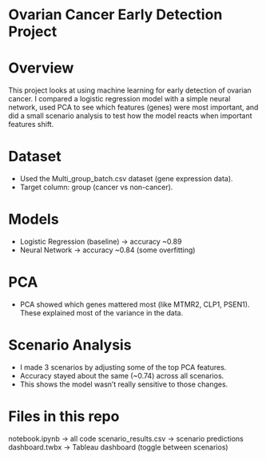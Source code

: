 # Ovarian Cancer Early Detection Project

# Overview

This project looks at using machine learning for early detection of ovarian cancer. I compared a logistic regression model with a simple neural network, used PCA to see which features (genes) were most important, and did a small scenario analysis to test how the model reacts when important features shift.

# Dataset
- Used the Multi_group_batch.csv dataset (gene expression data).
-  Target column: group (cancer vs non-cancer).
# Models
- Logistic Regression (baseline) → accuracy ~0.89
- Neural Network → accuracy ~0.84 (some overfitting)
# PCA

- PCA showed which genes mattered most (like MTMR2, CLP1, PSEN1). These explained most of the variance in the data.
# Scenario Analysis
- I made 3 scenarios by adjusting some of the top PCA features.
- Accuracy stayed about the same (~0.74) across all scenarios.
- This shows the model wasn’t really sensitive to those changes.
# Files in this repo
notebook.ipynb → all code
scenario_results.csv → scenario predictions
dashboard.twbx → Tableau dashboard (toggle between scenarios)
